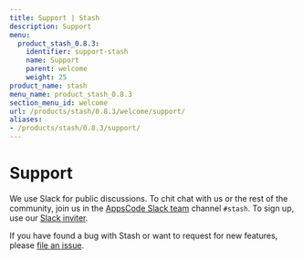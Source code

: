 ```yaml
---
title: Support | Stash
description: Support
menu:
  product_stash_0.8.3:
    identifier: support-stash
    name: Support
    parent: welcome
    weight: 25
product_name: stash
menu_name: product_stash_0.8.3
section_menu_id: welcome
url: /products/stash/0.8.3/welcome/support/
aliases:
- /products/stash/0.8.3/support/
---
```


# Support

We use Slack for public discussions. To chit chat with us or the rest of the community, join us in the [AppsCode Slack team](https://appscode.slack.com/messages/C8NCX6N23/details/) channel `#stash`. To sign up, use our [Slack inviter](https://slack.appscode.com/).

If you have found a bug with Stash or want to request for new features, please [file an issue](https://github.com/appscode/stash/issues/new).
